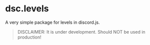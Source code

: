 # dsc.levels
A very simple package for levels in discord.js.

> DISCLAIMER: It is under development. Should NOT be used in production!